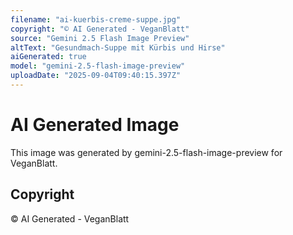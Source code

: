 ```yaml
---
filename: "ai-kuerbis-creme-suppe.jpg"
copyright: "© AI Generated - VeganBlatt"
source: "Gemini 2.5 Flash Image Preview"
altText: "Gesundmach-Suppe mit Kürbis und Hirse"
aiGenerated: true
model: "gemini-2.5-flash-image-preview"
uploadDate: "2025-09-04T09:40:15.397Z"
---
```


# AI Generated Image

This image was generated by gemini-2.5-flash-image-preview for VeganBlatt.

## Copyright
© AI Generated - VeganBlatt
